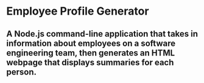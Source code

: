 # Employee Profile Generator 

## A Node.js command-line application that takes in information about employees on a software engineering team, then generates an HTML webpage that displays summaries for each person.